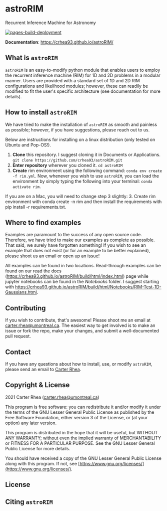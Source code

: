 # astroRIM
Recurrent Inference Machine for Astronomy

[![pages-build-deployment](https://github.com/crhea93/astroRIM/actions/workflows/pages/pages-build-deployment/badge.svg)](https://github.com/crhea93/astroRIM/actions/workflows/pages/pages-build-deployment)

**Documentation**: 
https://crhea93.github.io/astroRIM/

## What is `astroRIM`
`astroRIM` is an easy-to-modify python module that enables users to employ the recurrent inference machine (RIM) for 1D and 2D problems in a modular manner. 
Users are provided with a standard set of 1D and 2D RIM configurations and likelihood modules; however, these can readily be modified to fit the user's specific architecture (see documentation for more details). 

## How to install `astroRIM`
We have tried to make the installation of `astroRIM` as smooth and painless as possible; however, if you have suggestions, please reach out to us.

Below are instructions for installing on a linux distribution (only tested on Ubuntu and Pop-OS!).
1. **Clone** this repository. I suggest cloning it in Documents or Applications.
    ```git clone https://github.com/crhea93/astroRIM.git```
2. **Enter repository** wherever you cloned it.
    ```cd astroRIM```
3. **Create** rim environment using the following command: `conda env create -f rim.yml`. Now, whenever you wish to use `astroRIM`, you can load the environment by simply typing the following into your terminal: `conda activate rim`.  

If you are on a Mac, you will need to change step 3 slightly: 3. Create rim environment with conda create -n rim and then install the requirements with pip install -r requirements.txt.

## Where to find examples
Examples are paramount to the success of any open source code. Therefore, we have tried to make our examples as complete as possible. That said, we surely have forgotten something! If you wish to see an example that does not exist (or for an example to be better explained), please shoot us an email or open up an issue!

All examples can be found in two locations. Read-through examples can be found on our read the docs (https://crhea93.github.io/astroRIM/build/html/index.html) page while jupyter notebooks can be found in the *Notebooks* folder. I suggest starting with https://crhea93.github.io/astroRIM/build/html/Notebooks/RIM-Test-1D-Gaussians.html.


## Contributing
If you wish to contribute, that's awesome! Please shoot me an email at [carter.rhea@umontreal.ca](mailto:carter.rhea@umontreal.ca).
The easiest way to get involved is to make an issue or fork the repo, make your changes, and submit a well-documented pull request.

## Contact
If you have any questions about how to install, use, or modify `astroRIM`, please send an email to [Carter Rhea](mailto:carter.rhea@umontreal.ca).

## Copyright & License
2021 Carter Rhea ([carter.rhea@umontreal.ca](mailto:carter.rhea@umontreal.ca))

This program is free software: you can redistribute it and/or modify it under the terms of the GNU Lesser General Public License as published by the Free Software Foundation, either version 3 of the License, or (at your option) any later version.

This program is distributed in the hope that it will be useful, but WITHOUT ANY WARRANTY; without even the implied warranty of MERCHANTABILITY or FITNESS FOR A PARTICULAR PURPOSE. See the GNU Lesser General Public License for more details.

You should have received a copy of the GNU Lesser General Public License along with this program. If not, see [https://www.gnu.org/licenses/](https://www.gnu.org/licenses/).


## License

## Citing `astroRIM`
 